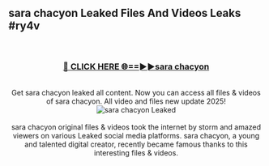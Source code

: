 ## sara chacyon Leaked Files And Videos Leaks #ry4v
<br>
<div align="center">
<h3><a href="https://watchclip.my.id/sara chacyon" rel="nofollow">🔴 CLICK HERE 🌐==►►sara chacyon</a></h3>
<br>
Get sara chacyon leaked all content. Now you can access all files & videos of sara chacyon. All video and files new update 2025!
<br>
<a href="https://watchclip.my.id/sara chacyon" rel="nofollow" data-target="animated-image.originalLink"><img src="https://i.ibb.co.com/WyWwxjT/player-gif2.gif" alt="sara chacyon Leaked" style="max-width: 100%; display: inline-block;" data-target="animated-image.originalImage"></a>
<br><br>
sara chacyon original files & videos took the internet by storm and amazed viewers on various Leaked social media platforms. sara chacyon, a young and talented digital creator, recently became famous thanks to this interesting files & videos.
</div>
<br>